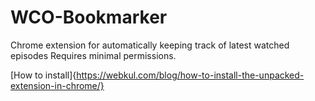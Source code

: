# WCO-Bookmarker
Chrome extension for automatically keeping track of latest watched episodes
Requires minimal permissions.

[How to install]{https://webkul.com/blog/how-to-install-the-unpacked-extension-in-chrome/}
